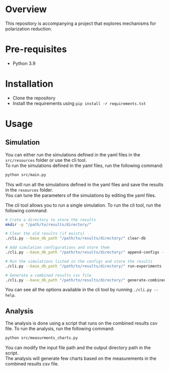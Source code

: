 # Overview
This repository is accompanying a project that explores mechanisms for polarization reduction.  

# Pre-requisites
- Python 3.9

# Installation
- Clone the repository
- Install the requirements using `pip install -r requirements.txt`

# Usage
## Simulation
You can either run the simulations defined in the yaml files in the `src/resources` folder or use the cli tool.   
To run the simulations defined in the yaml files, run the following command:
```bash
python src/main.py
```

This will run all the simulations defined in the yaml files and save the results in the `resources` folder.  
You can tune the parameters of the simulations by editing the yaml files.  

The cli tool allows you to run a single simulation. To run the cli tool, run the following command:

```bash
# Crete a directory to store the results
mkdir -p "/path/to/results/directory/"

# Clear the old results (if exists)
./cli.py --base_db_path "/path/to/results/directory/" clear-db

# Add simulation configurations and store them
./cli.py --base_db_path "/path/to/results/directory/" append-configs --simulation_types SIMILARITY --mios 0.2,0.3 --mio_sigmas 0.075 --epsilons 0.2 --radical_exposure_etas None --switch_agent_rates None --switch_agent_sigmas None

# Run the simulations listed in the configs and store the results
./cli.py --base_db_path "/path/to/results/directory/" run-experiments

# Generate a combined results csv file
./cli.py --base_db_path "/path/to/results/directory/" generate-combined
```
You can see all the options available in the cli tool by running `./cli.py --help`.

## Analysis
The analysis is done using a script that runs on the combined results csv file. To run the analysis, run the following command:
```bash
python src/measurments_charts.py
```
You can modify the input file path and the output directory path in the script.  
The analysis will generate few charts based on the measurements in the combined results csv file.
